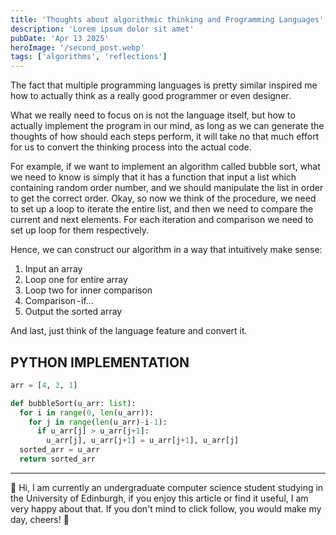 ```yaml
---
title: 'Thoughts about algorithmic thinking and Programming Languages'
description: 'Lorem ipsum dolor sit amet'
pubDate: 'Apr 13 2025'
heroImage: '/second_post.webp'
tags: ['algorithms', 'reflections']
---
```


The fact that multiple programming languages is pretty similar inspired me how to actually think as a really good programmer or even designer.

What we really need to focus on is not the language itself, but how to actually implement the program in our mind, as long as we can generate the thoughts of how should each steps perform, it will take no that much effort for us to convert the thinking process into the actual code.

For example, if we want to implement an algorithm called bubble sort, what we need to know is simply that it has a function that input a list which containing random order number, and we should manipulate the list in order to get the correct order.
Okay, so now we think of the procedure, we need to set up a loop to iterate the entire list, and then we need to compare the current and next elements. For each iteration and comparison we need to set up loop for them respectively.

Hence, we can construct our algorithm in a way that intuitively make sense:

1. Input an array
2. Loop one for entire array
3. Loop two for inner comparison
4. Comparison - if…
5. Output the sorted array

And last, just think of the language feature and convert it.

## PYTHON IMPLEMENTATION

```python
arr = [4, 2, 1]

def bubbleSort(u_arr: list):
  for i in range(0, len(u_arr)):
    for j in range(len(u_arr)-i-1):
      if u_arr[j] > u_arr[j+1]:
        u_arr[j], u_arr[j+1] = u_arr[j+1], u_arr[j]
  sorted_arr = u_arr
  return sorted_arr
```

---

👋 Hi, I am currently an undergraduate computer science student studying in the University of Edinburgh, if you enjoy this article or find it useful, I am very happy about that. If you don't mind to click follow, you would make my day, cheers! 🥂
